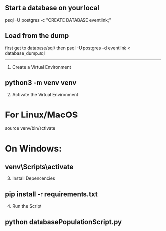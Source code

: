 ## Start a database on your local 
psql -U postgres -c "CREATE DATABASE eventlink;"

## Load from the dump
first get to database/sql/ then
psql -U postgres -d eventlink < database_dump.sql

---------------------------------------------------------------------------------------------


1) Create a Virtual Environment

python3 -m venv venv
---------------------------------------------------------------------------------------------------------------------------------------------------------------------------
2) Activate the Virtual Environment

# For Linux/MacOS
source venv/bin/activate  
# On Windows:
 venv\Scripts\activate
---------------------------------------------------------------------------------------------------------------------------------------------------------------------------
3) Install Dependencies

pip install -r requirements.txt
---------------------------------------------------------------------------------------------------------------------------------------------------------------------------
4) Run the Script

python databasePopulationScript.py
---------------------------------------------------------------------------------------------------------------------------------------------------------------------------